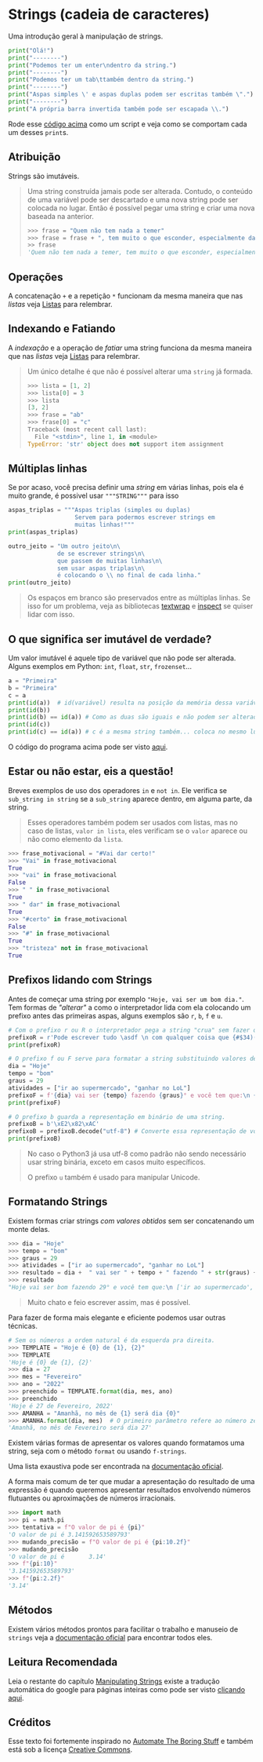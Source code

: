 # Strings (cadeia de caracteres)

Uma introdução geral à manipulação de strings.

```python
print("Olá!")
print("--------")
print("Podemos ter um enter\ndentro da string.")
print("--------")
print("Podemos ter um tab\ttambém dentro da string.")
print("--------")
print("Aspas simples \' e aspas duplas podem ser escritas também \".")
print("--------")
print("A própria barra invertida também pode ser escapada \\.")
```

Rode esse [código acima](prints.py) como um script e veja como se comportam cada um desses `print`s.

## Atribuição

Strings são imutáveis.

> Uma string construída jamais pode ser alterada.
> Contudo, o conteúdo de uma variável pode ser descartado e uma nova string pode ser colocada no lugar.
> Então é possível pegar uma string e criar uma nova baseada na anterior.
>
> ```python
> >>> frase = "Quem não tem nada a temer"
> >>> frase = frase + ", tem muito o que esconder, especialmente das pessoas que tem algo a temer."
> >> frase
> 'Quem não tem nada a temer, tem muito o que esconder, especialmente das pessoas que tem algo a temer.'
> ```

## Operações

A concatenação `+` e a repetição `*` funcionam da mesma maneira que nas _listas_ veja [Listas](../listas/listas.md) para relembrar.

## Indexando e Fatiando

A _indexação_ e a operação de _fatiar_ uma string funciona da mesma maneira que nas _listas_ veja [Listas](../listas/listas.md) para relembrar.

> Um único detalhe é que não é possível alterar uma `string` já formada.
>
> ```python
> >>> lista = [1, 2]
> >>> lista[0] = 3
> >>> lista
> [3, 2]
> >>> frase = "ab"
> >>> frase[0] = "c"
> Traceback (most recent call last):
>   File "<stdin>", line 1, in <module>
> TypeError: 'str' object does not support item assignment
> ```

## Múltiplas linhas

Se por acaso, você precisa definir uma _string_ em várias linhas, pois ela é muito grande, é possivel usar `"""STRING"""` para isso

```python
aspas_triplas = """Aspas triplas (simples ou duplas)
                   Servem para podermos escrever strings em
                   muitas linhas!"""
print(aspas_triplas)

outro_jeito = "Um outro jeito\n\
              de se escrever strings\n\
              que passem de muitas linhas\n\
              sem usar aspas triplas\n\
              é colocando o \\ no final de cada linha."
print(outro_jeito)
```

> Os espaços em branco são preservados entre as múltiplas linhas.
> Se isso for um problema, veja as bibliotecas [textwrap](https://docs.python.org/3/library/textwrap.html) e [inspect](https://docs.python.org/3/library/inspect.html) se quiser lidar com isso.

## O que significa ser imutável de verdade?

Um valor imutável é aquele tipo de variável que não pode ser alterada.
Alguns exemplos em Python: `int`, `float`, `str`, `frozenset`...

```python
a = "Primeira"
b = "Primeira"
c = a
print(id(a))  # id(variável) resulta na posição da memória dessa variável.
print(id(b))
print(id(b) == id(a)) # Como as duas são iguais e não podem ser alteradas, dá pra economizar memória colocando tudo no mesmo lugar
print(id(c))
print(id(c) == id(a)) # c é a mesma string também... coloca no mesmo lugar para economizar memória
```

O código do programa acima pode ser visto [aqui](imutabilidade.py).

## Estar ou não estar, eis a questão!

Breves exemplos de uso dos operadores `in` e `not in`.
Ele verifica se `sub_string in string` se a `sub_string` aparece dentro, em alguma parte, da string.

> Esses operadores também podem ser usados com listas, mas no caso de listas, `valor in lista`, eles verificam se o `valor` aparece ou não como elemento da `lista`.

```python
>>> frase_motivacional = "#Vai dar certo!"
>>> "Vai" in frase_motivacional
True
>>> "vai" in frase_motivacional
False
>>> " " in frase_motivacional
True
>>> " dar" in frase_motivacional
True
>>> "#certo" in frase_motivacional
False
>>> "#" in frase_motivacional
True
>>> "tristeza" not in frase_motivacional
True
```

## Prefixos lidando com Strings

Antes de começar uma string por exemplo `"Hoje, vai ser um bom dia."`.
Tem formas de _"alterar"_ a como o interpretador lida com ela colocando um prefixo antes das primeiras aspas, alguns exemplos são `r`, `b`, `f` e `u`.

```python
# Com o prefixo r ou R o interpretador pega a string "crua" sem fazer qualquer análise ou mudança nos caracteres dela como por exemplo trocar o "\n" por um enter.
prefixoR = r'Pode escrever tudo \asdf \n com qualquer coisa que {#$34)(U*#!@#&*} não vai ser alterado \o12 \hAF'
print(prefixoR)

# O prefixo f ou F serve para formatar a string substituindo valores de dentro dela por resultados de expressões.
dia = "Hoje"
tempo = "bom"
graus = 29
atividades = ["ir ao supermercado", "ganhar no LoL"]
prefixoF = f'{dia} vai ser {tempo} fazendo {graus}° e você tem que:\n {atividades}'
print(prefixoF)

# O prefixo b guarda a representação em binário de uma string.
prefixoB = b'\xE2\x82\xAC'
prefixoB = prefixoB.decode("utf-8") # Converte essa representação de volta em utf-8
print(prefixoB)
```

> No caso o Python3 já usa utf-8 como padrão não sendo necessário usar string binária, exceto em casos muito específicos.
>
> O prefixo `u` também é usado para manipular Unicode.

## Formatando Strings

Existem formas criar strings _com valores obtidos_ sem ser concatenando um monte delas.

```python
>>> dia = "Hoje"
>>> tempo = "bom"
>>> graus = 29
>>> atividades = ["ir ao supermercado", "ganhar no LoL"]
>>> resultado = dia +  " vai ser " + tempo + " fazendo " + str(graus) + "° e você tem que:\n " + str(atividades)
>>> resultado
"Hoje vai ser bom fazendo 29° e você tem que:\n ['ir ao supermercado', 'ganhar no LoL']"
```

> Muito chato e feio escrever assim, mas é possível.

Para fazer de forma mais elegante e eficiente podemos usar outras técnicas.

```python
# Sem os números a ordem natural é da esquerda pra direita.
>>> TEMPLATE = "Hoje é {0} de {1}, {2}"
>>> TEMPLATE
'Hoje é {0} de {1}, {2}'
>>> dia = 27
>>> mes = "Fevereiro"
>>> ano = "2022"
>>> preenchido = TEMPLATE.format(dia, mes, ano)
>>> preenchido
'Hoje é 27 de Fevereiro, 2022'
>>> AMANHA = "Amanhã, no mês de {1} será dia {0}"
>>> AMANHA.format(dia, mes)  # O primeiro parâmetro refere ao número zero.
'Amanhã, no mês de Fevereiro será dia 27'
```

Existem várias formas de apresentar os valores quando formatamos uma string, seja com o método `format` ou usando `f-strings`.

Uma lista exaustiva pode ser encontrada na [documentação oficial](https://docs.python.org/3/library/string.html#custom-string-formatting).

A forma mais comum de ter que mudar a apresentação do resultado de uma expressão é quando queremos apresentar resultados envolvendo números flutuantes ou aproximações de números irracionais.

```python
>>> import math
>>> pi = math.pi
>>> tentativa = f"O valor de pi é {pi}"
'O valor de pi é 3.141592653589793'
>>> mudando_precisão = f"O valor de pi é {pi:10.2f}"
>>> mudando_precisão
'O valor de pi é       3.14'
>>> f"{pi:10}"
'3.141592653589793'
>>> f"{pi:2.2f}"
'3.14'
```

## Métodos

Existem vários métodos prontos para facilitar o trabalho e manuseio de `strings` veja a [documentação oficial](https://docs.python.org/3/library/stdtypes.html#string-methods) para encontrar todos eles.

## Leitura Recomendada

Leia o restante do capítulo [Manipulating Strings](https://automatetheboringstuff.com/2e/chapter6/) existe a tradução automática do google para páginas inteiras como pode ser visto [clicando aqui](https://automatetheboringstuff-com.translate.goog/2e/chapter5/?_x_tr_sl=auto&_x_tr_tl=pt&_x_tr_hl=en&_x_tr_pto=wapp).

## Créditos

Esse texto foi fortemente inspirado no [Automate The Boring Stuff](https://automatetheboringstuff.com/2e/chapter5/) e também está sob a licença [Creative Commons](https://creativecommons.org/licenses/by-nc-sa/3.0/).
